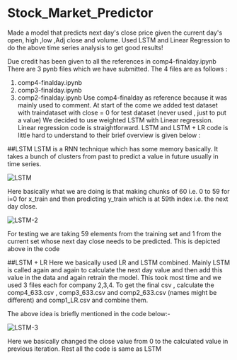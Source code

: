 # Stock_Market_Predictor
Made a model that predicts next day's close price given the current day's open, high ,low ,Adj close and volume. Used LSTM and Linear Regression to do the above time series analysis to get good results! 


Due credit has been given to all the references in comp4-finalday.ipynb
There are 3 pynb files which we have submitted. The 4 files are as follows :
1) comp4-finalday.ipynb
2) comp3-finalday.ipynb
3) comp2-finalday.ipynb
Use comp4-finalday as reference because it was mainly used to comment.
At start of the come we added test dataset with traindataset with close = 0 for test dataset
(never used , just to put a value)
We decided to use weighted LSTM with Linear regression. Linear regression code is
straightforward. LSTM and LSTM + LR code is little hard to understand to their brief overview is
given below :

##LSTM
LSTM is a RNN technique which has some memory basically. It takes a bunch of clusters from
past to predict a value in future usually in time series.
 
 ![LSTM](https://github.com/SreehariC/Stock_Market_Predictor/assets/95119050/61341ee4-80ca-475c-96b3-2e5f026f6fd6)

Here basically what we are doing is that making chunks of 60 i.e. 0 to 59 for i=0 for x_train and
then predicting y_train which is at 59th index i.e. the next day close.

![LSTM-2](https://github.com/SreehariC/Stock_Market_Predictor/assets/95119050/17a35c21-c508-4008-8b36-73e04ac17b11)

For testing we are taking 59 elements from the training set and 1 from the current set whose
next day close needs to be predicted. This is depicted above in the code

##LSTM + LR
 Here we basically used LR and LSTM combined. Mainly LSTM is called again and again to
calculate the next day value and then add this value in the data and again retrain the model.
This took most time and we used 3 files each for company 2,3,4. To get the final csv , calculate
the comp4_633.csv , comp3_633.csv and comp2_633.csv (names might be different) and
comp1_LR.csv and combine them.

The above idea is briefly mentioned in the code below:-
  
  ![LSTM-3](https://github.com/SreehariC/Stock_Market_Predictor/assets/95119050/7fb98c6c-e599-4954-80c7-71e41e391bab)
 
Here we basically changed the close value from 0 to the calculated value in previous iteration.
Rest all the code is same as LSTM
